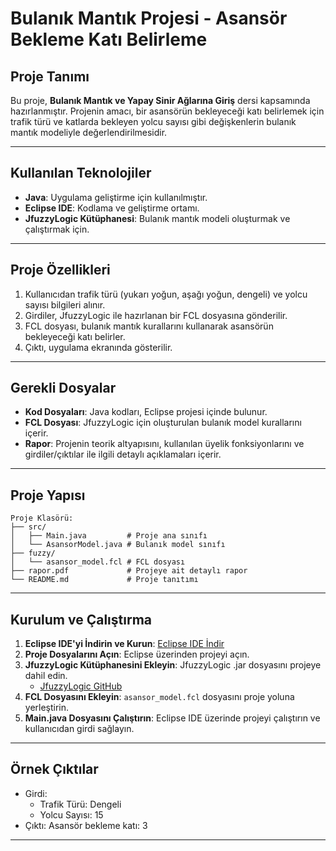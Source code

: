 # Bulanık Mantık Projesi - Asansör Bekleme Katı Belirleme

## Proje Tanımı
Bu proje, **Bulanık Mantık ve Yapay Sinir Ağlarına Giriş** dersi kapsamında hazırlanmıştır. Projenin amacı, bir asansörün bekleyeceği katı belirlemek için trafik türü ve katlarda bekleyen yolcu sayısı gibi değişkenlerin bulanık mantık modeliyle değerlendirilmesidir.

---

## Kullanılan Teknolojiler
- **Java**: Uygulama geliştirme için kullanılmıştır.
- **Eclipse IDE**: Kodlama ve geliştirme ortamı.
- **JfuzzyLogic Kütüphanesi**: Bulanık mantık modeli oluşturmak ve çalıştırmak için.

---

## Proje Özellikleri
1. Kullanıcıdan trafik türü (yukarı yoğun, aşağı yoğun, dengeli) ve yolcu sayısı bilgileri alınır.
2. Girdiler, JfuzzyLogic ile hazırlanan bir FCL dosyasına gönderilir.
3. FCL dosyası, bulanık mantık kurallarını kullanarak asansörün bekleyeceği katı belirler.
4. Çıktı, uygulama ekranında gösterilir.

---

## Gerekli Dosyalar
- **Kod Dosyaları**: Java kodları, Eclipse projesi içinde bulunur.
- **FCL Dosyası**: JfuzzyLogic için oluşturulan bulanık model kurallarını içerir.
- **Rapor**: Projenin teorik altyapısını, kullanılan üyelik fonksiyonlarını ve girdiler/çıktılar ile ilgili detaylı açıklamaları içerir.

---

## Proje Yapısı
```
Proje Klasörü:
├── src/
│   ├── Main.java         # Proje ana sınıfı
│   └── AsansorModel.java # Bulanık model sınıfı
├── fuzzy/
│   └── asansor_model.fcl # FCL dosyası
├── rapor.pdf             # Projeye ait detaylı rapor
└── README.md             # Proje tanıtımı
```

---

## Kurulum ve Çalıştırma
1. **Eclipse IDE'yi İndirin ve Kurun**: [Eclipse IDE İndir](https://www.eclipse.org/downloads/)
2. **Proje Dosyalarını Açın**: Eclipse üzerinden projeyi açın.
3. **JfuzzyLogic Kütüphanesini Ekleyin**: JfuzzyLogic .jar dosyasını projeye dahil edin.
   - [JfuzzyLogic GitHub](https://github.com/amel-github/fuzzy)
4. **FCL Dosyasını Ekleyin**: `asansor_model.fcl` dosyasını proje yoluna yerleştirin.
5. **Main.java Dosyasını Çalıştırın**: Eclipse IDE üzerinde projeyi çalıştırın ve kullanıcıdan girdi sağlayın.

---

## Örnek Çıktılar
- Girdi: 
  - Trafik Türü: Dengeli
  - Yolcu Sayısı: 15
- Çıktı: Asansör bekleme katı: 3

---
